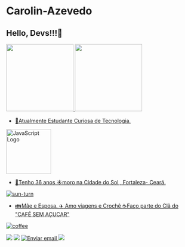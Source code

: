 ﻿# Carolin-Azevedo
## Hello, Devs!!!👋


<div>
<a href="https://github.com/CarolinAzeved">
<img loading="lazy" height="180em" src="https://github-readme-stats.vercel.app/api/top-langs/?username=CarolinAzeved&layout=compact&langs_count=7&theme=dracula"/>
<img loading="lazy" height="180em" src="https://github-readme-stats.vercel.app/api?username=CarolinAzeved&show_icons=true&theme=dracula&include_all_commits=true&count_private=true"/>
</div>


* :rocket:Atualmente Estudante Curiosa de Tecnologia.

<img src="https://cdn.jsdelivr.net/gh/devicons/devicon/icons/javascript/javascript-original.svg" alt="JavaScript Logo" width="120" height="120">
  
* :seedling:Tenho 36 anos
 :sunny:moro na Cidade do Sol , Fortaleza- Ceará.

  

![sun-turn](https://github.com/user-attachments/assets/b5f4dc81-7988-4fe1-a006-1f6442ca2508)


* :family:Mâe e Esposa.
 :airplane: Amo viagens e Crochê
 :coffee:Faço parte do Clã do "CAFÉ SEM AÇUCAR"

![coffee](https://github.com/user-attachments/assets/03c9c69b-d9c0-4754-8938-85fad3aa7990)



 
  
  
  
  
  
  
  
  
  
  
  <div>
<a href="https://instagram.com/carolinazevedo2" target="_blank"><img loading="lazy" src="https://img.shields.io/badge/-Instagram-%23E4405F?style=for-the-badge&logo=instagram&logoColor=white" target="_blank"></a>
<a href="https://www.twitch.tv/kel_cledia" target="_blank"><img loading="lazy" src="https://img.shields.io/badge/Twitch-9146FF?style=for-the-badge&logo=twitch&logoColor=white" target="_blank"></a>
<a href="mailto:carolinazevedo80@gmail.com">
  <img loading="lazy" src="https://img.shields.io/badge/Gmail-D14836?style=for-the-badge&logo=gmail&logoColor=white" alt="Enviar email">
</a>
<a href="https://www.linkedin.com/in/carolin-azevedo-1b51b333b/" target="_blank"><img loading="lazy" src="https://img.shields.io/badge/-LinkedIn-%230077B5?style=for-the-badge&logo=linkedin&logoColor=white" target="_blank"></a>   
</div>

          



          
          
           
          
